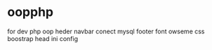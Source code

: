 # oopphp
for dev php oop  heder navbar conect mysql  footer font owseme css boostrap  head ini config
